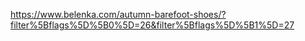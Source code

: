 https://www.belenka.com/autumn-barefoot-shoes/?filter%5Bflags%5D%5B0%5D=26&filter%5Bflags%5D%5B1%5D=27
